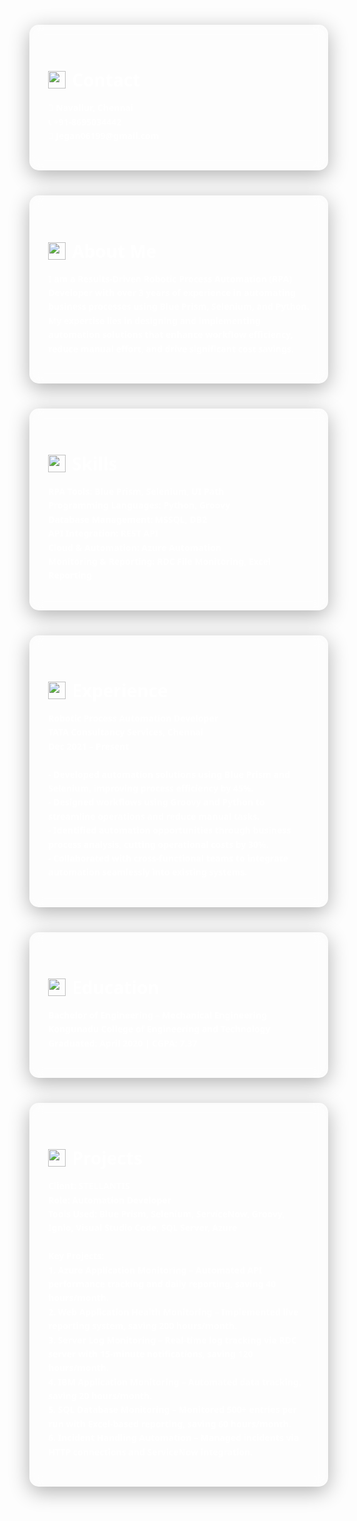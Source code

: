 <html lang="en">
<head>
  <meta charset="UTF-8" />
  <meta name="viewport" content="width=device-width, initial-scale=1.0"/>
  <title>Jegan T Portfolio</title>
  <style>
    body {
      margin: 0;
      font-family: 'Segoe UI', sans-serif;
      background: url('https://images.unsplash.com/photo-1535223289827-42f1e9919769') no-repeat center center fixed;
      background-size: cover;
      color: #fff;
    }
    .container {
      display: flex;
      flex-direction: column;
      align-items: center;
      padding: 40px 20px;
    }
    .section {
      background: rgba(255, 255, 255, 0.1);
      backdrop-filter: blur(10px);
      border-radius: 15px;
      padding: 30px;
      margin: 20px 0;
      width: 90%;
      max-width: 900px;
      box-shadow: 0 8px 32px rgba(0,0,0,0.3);
      transition: transform 0.3s ease, box-shadow 0.3s ease;
    }
    .section:hover {
      transform: scale(1.03);
      box-shadow: 0 12px 40px rgba(0,0,0,0.5);
    }
    .section h2 {
      font-size: 28px;
      font-weight: bold;
      display: flex;
      align-items: center;
      margin-bottom: 15px;
    }
    .section h2 img {
      width: 28px;
      height: 28px;
      margin-right: 10px;
    }
    .section p {
      font-weight: bold;
      line-height: 1.6;
    }
  </style>
</head>
<body>
  <div class="container">
    <div class="section">
      <h2><img src="https://img.icons8.com/ios-filled/50/000000/phone.png"/>Contact</h2>
      <p>📍 Navallur, Chennai<br/>
         📞 +91-8695034442<br/>
         📧 Jegan06199@gmail.com</p>
    </div>
    <div class="section">
      <h2><img src="https://img.icons8.com/ios-filled/50/000000/user.png"/>About Me</h2>
      <p>I am a Results-Driven Robotic Process Automation (RPA) Developer with over 3 years of experience in automating business processes using Blue Prism, Selenium, and Python. My expertise lies in designing and implementing automation solutions that enhance workflow efficiency, reduce manual effort, and drive significant cost savings.</p>
    </div>
    <div class="section">
      <h2><img src="https://img.icons8.com/ios-filled/50/000000/code.png"/>Skills</h2>
      <p><strong>RPA Tools:</strong> Blue Prism, Selenium, UI Path<br/>
         <strong>Programming Languages:</strong> Python, Groovy<br/>
         <strong>Database Management:</strong> MSSQL, DB2<br/>
         <strong>API Integration:</strong> REST API<br/>
         <strong>Cloud & Automation:</strong> Azure Automation<br/>
         <strong>Monitoring & Reporting:</strong> RDC File Monitoring, Excel Reporting</p>
    </div>
    <div class="section">
      <h2><img src="https://img.icons8.com/ios-filled/50/000000/briefcase.png"/>Experience</h2>
      <p><strong>Robotic Process Automation Developer</strong><br/>
         TATA Consultancy Services, Chennai<br/>
         Dec 2021 – Present<br/><br/>
         - Developed automation solutions using Blue Prism and Selenium, improving process efficiency by 45%.<br/>
         - Designed workflows using Groovy and Python to streamline operations and reduce manual tasks.<br/>
         - Identified automation opportunities through business process analysis, cutting operational costs by 30%.<br/>
         - Collaborated with cross-functional teams to integrate automation seamlessly into existing systems.</p>
    </div>
    <div class="section">
      <h2><img src="https://img.icons8.com/ios-filled/50/000000/graduation-cap.png"/>Education</h2>
      <p><strong>Bachelor of Engineering – Mechanical Engineering</strong><br/>
         Kongunadu College of Engineering and Technology<br/>
         Graduated: April 2020 | CGPA: 7.37</p>
    </div>
    <div class="section">
      <h2><img src="https://img.icons8.com/ios-filled/50/000000/project.png"/>Projects</h2>
      <p><strong>Client:</strong> STELLANTIS<br/>
         <strong>Role:</strong> Automation Developer<br/>
         <strong>Tools Used:</strong> Blue Prism, Selenium, ServiceNow, Groovy, Ignio, Visual Studio Code, SQL Server, Azure<br/><br/>
         <strong>Key Projects:</strong><br/>
         1. Azure Application Monitoring – Automated API performance tracking and daily reporting, saving 40 hours/month.<br/>
         2. Web Application Health Monitoring – Implemented live reporting system, saving 200 hours/month.<br/>
         3. Server Log Monitoring – Real-time log tracking via RDC server with 15-minute notifications, saving 120 hours/month.<br/>
         4. IBM Application Monitoring – Automated data tracking, saving 20 hours/month.<br/>
         5. SQL Database Monitoring – Monitored 500+ entries per run with Excel-based reporting, saving 60 hours/month.<br/>
         6. Incident Handling Automation – Managed incidents via HTTP connections and ServiceNow integration.</p>
    </div>
  </div>
</body>
</html>
